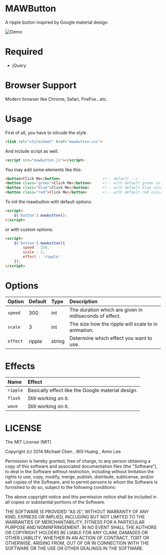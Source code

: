 MAWButton
=========

A ripple button inspired by Google material design.

![Demo](https://raw.githubusercontent.com/yuhua-chen/MAWButton/master/demo.gif)


Required
========

 - jQuery
 
Browser Support
===============

Modern browser like Chrome, Safari, FireFox...etc.

Usage
=====
First of all, you have to inlcude the style.

```html
<link rel="stylesheet" href="mawbutton.css">
```

And include script as well.  

```html
<script src="mawbutton.js"></script>
```  

You may add some elements like this:  
```html
<button>Click Me</button>                   <!-- default -->
<button class="green">Click Me</button>     <!-- with default green color -->
<button class="blue">Click Me</button>      <!-- with default blue color -->
<button class="red">Click Me</button>       <!-- with default red color -->
```

To init the mawbutton with default options:

```html
<script>
    $('button').mawbutton();
</script>
```
or with custom options:   
```html
<script>
    $('button').mawbutton({
        speed : 250,
        scale : 2,
        effect : 'ripple'
    });
</script>
```

Options
=======
|Option|Default|Type|Description|
|:-----|:------|:---|:----------|
|`speed` | 300   |int | The duration which are given in milliseconds of effect.|
|`scale` | 3     |int | The size how the ripple will scale to in animation.| 
|`effect`| ripple|string| Determine which effect you want to use.|

Effects
======  

|Name|Effect|
|:--|:--|
|`ripple`| Basically effect like the Google material design. |
|`flash` | Still working on it. |
|`wave` | Still working on it. |  


LICENSE
=======
The MIT License (MIT)

Copyright (c) 2014 Michael Chen , Will Huang , Amin Lee

Permission is hereby granted, free of charge, to any person obtaining a copy
of this software and associated documentation files (the "Software"), to deal
in the Software without restriction, including without limitation the rights
to use, copy, modify, merge, publish, distribute, sublicense, and/or sell
copies of the Software, and to permit persons to whom the Software is
furnished to do so, subject to the following conditions:

The above copyright notice and this permission notice shall be included in all
copies or substantial portions of the Software.

THE SOFTWARE IS PROVIDED "AS IS", WITHOUT WARRANTY OF ANY KIND, EXPRESS OR
IMPLIED, INCLUDING BUT NOT LIMITED TO THE WARRANTIES OF MERCHANTABILITY,
FITNESS FOR A PARTICULAR PURPOSE AND NONINFRINGEMENT. IN NO EVENT SHALL THE
AUTHORS OR COPYRIGHT HOLDERS BE LIABLE FOR ANY CLAIM, DAMAGES OR OTHER
LIABILITY, WHETHER IN AN ACTION OF CONTRACT, TORT OR OTHERWISE, ARISING FROM,
OUT OF OR IN CONNECTION WITH THE SOFTWARE OR THE USE OR OTHER DEALINGS IN THE
SOFTWARE.